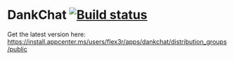 # DankChat [![Build status](https://build.appcenter.ms/v0.1/apps/72d57929-1d65-40a0-8f76-5e7cc10bb0f0/branches/master/badge)](https://appcenter.ms)
Get the latest version here: https://install.appcenter.ms/users/flex3r/apps/dankchat/distribution_groups/public
